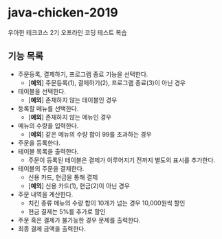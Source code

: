 # java-chicken-2019
우아한 테크코스 2기 오프라인 코딩 테스트 복습

## 기능 목록
* 주문등록, 결제하기, 프로그램 종료 기능을 선택한다.
    * [**예외**] 주문등록(1), 결제하기(2), 프로그램 종료(3)이 아닌 경우
* 테이블을 선택한다.
    * [**예외**] 존재하지 않는 테이블인 경우
* 등록할 메뉴를 선택한다.
    * [**예외**] 존재하지 않는 메뉴인 경우
* 메뉴의 수량을 입력한다.
    * [**예외**] 같은 메뉴의 수량 합이 99를 초과하는 경우
* 주문을 등록한다.
* 테이블 목록을 출력한다.
    * 주문이 등록된 테이블은 결제가 이루어지기 전까지 별도의 표시를 추가한다.
* 테이블의 주문을 결제한다.
    * 신용 카드, 현금을 통해 결제
    * [**예외**] 신용 카드(1), 현금(2)이 아닌 경우
* 주문 내역을 계산한다.
    * 치킨 종류 메뉴의 수량 합이 10개가 넘는 경우 10,000원씩 할인
    * 현금 결제는 5%를 추가로 할인
* 주문 혹은 결제가 불가능한 경우 문제를 출력한다.
* 최종 결제 금액을 출력한다.